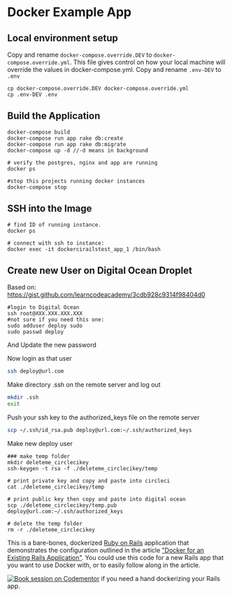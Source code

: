 # Docker Example App

## Local environment setup
Copy and rename `docker-compose.override.DEV` to `docker-compose.override.yml`. This file gives control on how your local machine will override the values in docker-compose.yml. Copy and rename `.env-DEV` to `.env`
```
cp docker-compose.override.DEV docker-compose.override.yml
cp .env-DEV .env
```


## Build the Application
```
docker-compose build
docker-compose run app rake db:create
docker-compose run app rake db:migrate
docker-compose up -d //-d means in background

# verify the postgres, nginx and app are running
docker ps

#stop this projects running docker instances
docker-compose stop
```

## SSH into the Image
```
# find ID of running instance.
docker ps

# connect with ssh to instance:
docker exec -it dockercirailstest_app_1 /bin/bash
```

## Create new User on Digital Ocean Droplet
Based on: https://gist.github.com/learncodeacademy/3cdb928c9314f98404d0
```
#login to Digital Ocean
ssh root@XXX.XXX.XXX.XXX
#not sure if you need this one:
sudo adduser deploy sudo
sudo passwd deploy
```

And Update the new password

Now login as that user 
```bash
ssh deploy@url.com
```

Make directory .ssh on the remote server and log out
```bash
mkdir .ssh
exit
```

Push your ssh key to the authorized_keys file on the remote server
```bash
scp ~/.ssh/id_rsa.pub deploy@url.com:~/.ssh/authorized_keys
```

Make new deploy user
```
### make temp folder
mkdir deleteme_circlecikey
ssh-keygen -t rsa -f ./deleteme_circlecikey/temp

# print private key and copy and paste into circleci
cat ./deleteme_circlecikey/temp

# print public key then copy and paste into digital ocean
scp ./deleteme_circlecikey/temp.pub deploy@url.com:~/.ssh/authorized_keys

# delete the temp folder
rm -r ./deleteme_circlecikey

```

This is a bare-bones, dockerized [Ruby on Rails](http://rubyonrails.org) application that demonstrates the configuration  outlined in the article ["Docker for an Existing Rails Application"](http://chrisstump.online/2016/02/20/docker-existing-rails-application/). You could use this code for a new Rails app that you want to use Docker with, or to easily follow along in the article. 

[![Book session on Codementor](https://cdn.codementor.io/badges/book_session_github.svg)](https://www.codementor.io/cstump?utm_source=github&utm_medium=button&utm_term=cstump&utm_campaign=github) if you need a hand dockerizing your Rails app.
